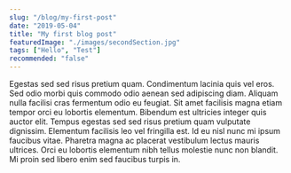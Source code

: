 ```yaml
---
slug: "/blog/my-first-post"
date: "2019-05-04"
title: "My first blog post"
featuredImage: "./images/secondSection.jpg"
tags: ["Hello", "Test"]
recommended: "false"
---
```


Egestas sed sed risus pretium quam. Condimentum lacinia quis vel eros. Sed odio morbi quis commodo odio aenean sed adipiscing diam. Aliquam nulla facilisi cras fermentum odio eu feugiat. Sit amet facilisis magna etiam tempor orci eu lobortis elementum. Bibendum est ultricies integer quis auctor elit. Tempus egestas sed sed risus pretium quam vulputate dignissim. Elementum facilisis leo vel fringilla est. Id eu nisl nunc mi ipsum faucibus vitae. Pharetra magna ac placerat vestibulum lectus mauris ultrices. Orci eu lobortis elementum nibh tellus molestie nunc non blandit. Mi proin sed libero enim sed faucibus turpis in.
